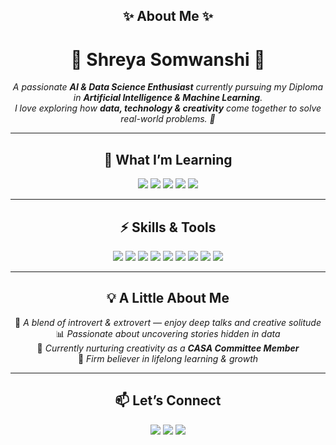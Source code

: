 <h2 align="center">✨ About Me ✨</h2>
<h1 align="center">🌸 Shreya Somwanshi 🌸</h1>

<p align="center">
  <i>
 A passionate <b>AI & Data Science Enthusiast</b> currently pursuing my Diploma in <b>Artificial Intelligence & Machine Learning</b>.<br>
    I love exploring how <b>data, technology & creativity</b> come together to solve real-world problems. 🚀
  </i>
</p>

---

<h2 align="center">🌱 What I’m Learning</h2>

<p align="center">
  <img src="https://img.shields.io/badge/Machine%20Learning-FF6F00?style=for-the-badge&logo=tensorflow&logoColor=white"/>
  <img src="https://img.shields.io/badge/Exploratory%20Data%20Analysis-4CAF50?style=for-the-badge&logo=plotly&logoColor=white"/>
  <img src="https://img.shields.io/badge/Predictive%20Modeling-3F51B5?style=for-the-badge&logo=scikit-learn&logoColor=white"/>
  <img src="https://img.shields.io/badge/Big%20Data-FF5722?style=for-the-badge&logo=apachehadoop&logoColor=white"/>
  <img src="https://img.shields.io/badge/Cloud%20Basics-00ACC1?style=for-the-badge&logo=googlecloud&logoColor=white"/>
</p>

---

<h2 align="center">⚡ Skills & Tools</h2>

<p align="center">
  <img src="https://img.shields.io/badge/Python-3776AB?style=for-the-badge&logo=python&logoColor=white"/>
  <img src="https://img.shields.io/badge/Java-ED8B00?style=for-the-badge&logo=java&logoColor=white"/>
  <img src="https://img.shields.io/badge/MySQL-4479A1?style=for-the-badge&logo=mysql&logoColor=white"/>
  <img src="https://img.shields.io/badge/Oracle-F80000?style=for-the-badge&logo=oracle&logoColor=white"/>
  <img src="https://img.shields.io/badge/Numpy-013243?style=for-the-badge&logo=numpy&logoColor=white"/>
  <img src="https://img.shields.io/badge/Pandas-150458?style=for-the-badge&logo=pandas&logoColor=white"/>
  <img src="https://img.shields.io/badge/Matplotlib-003B57?style=for-the-badge&logo=plotly&logoColor=white"/>
  <img src="https://img.shields.io/badge/Seaborn-4C6EF5?style=for-the-badge&logo=python&logoColor=white"/>
  <img src="https://img.shields.io/badge/Scikit--Learn-F7931E?style=for-the-badge&logo=scikit-learn&logoColor=white"/>
</p>

---

<h2 align="center">💡 A Little About Me</h2>

<p align="center">
  🌼 <i>A blend of introvert & extrovert — enjoy deep talks and creative solitude</i> <br>
  📊 <i>Passionate about uncovering stories hidden in data</i> <br>
  🎨 <i>Currently nurturing creativity as a <b>CASA Committee Member</b></i> <br>
  🌱 <i>Firm believer in lifelong learning & growth</i>
</p>

---

<h2 align="center">📫 Let’s Connect</h2>
<p align="center">
  <a href="https://github.com/yourusername"><img src="https://img.shields.io/badge/GitHub-100000?style=for-the-badge&logo=github&logoColor=white"/></a>
  <a href="https://www.linkedin.com/in/yourlinkedin"><img src="https://img.shields.io/badge/LinkedIn-0077B5?style=for-the-badge&logo=linkedin&logoColor=white"/></a>
  <a href="https://www.instagram.com/yourinstagram"><img src="https://img.shields.io/badge/Instagram-E4405F?style=for-the-badge&logo=instagram&logoColor=white"/></a>
</p>
